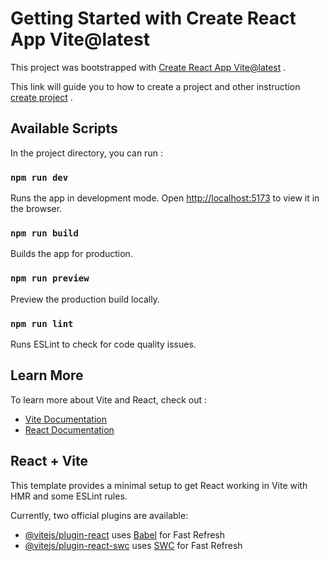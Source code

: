 # Getting Started with Create React App Vite@latest
This project was bootstrapped with [Create React App Vite@latest](https://github.com/vitejs/vite.git) .

This link will guide you to how to create a project and other instruction [create project](https://vite.dev/guide/) .

## Available Scripts
In the project directory, you can run :

### `npm run dev`
Runs the app in development mode.
Open [http://localhost:5173](http://localhost:5173) to view it in the browser.

### `npm run build`
Builds the app for production.

### `npm run preview`
Preview the production build locally.

### `npm run lint`
Runs ESLint to check for code quality issues.

## Learn More
To learn more about Vite and React, check out :
- [Vite Documentation](https://vite.dev/)
- [React Documentation](https://react.dev/)

## React + Vite
This template provides a minimal setup to get React working in Vite with HMR and some ESLint rules.

Currently, two official plugins are available:

- [@vitejs/plugin-react](https://github.com/vitejs/vite-plugin-react/blob/main/packages/plugin-react/README.md) uses [Babel](https://babeljs.io/) for Fast Refresh
- [@vitejs/plugin-react-swc](https://github.com/vitejs/vite-plugin-react-swc) uses [SWC](https://swc.rs/) for Fast Refresh

